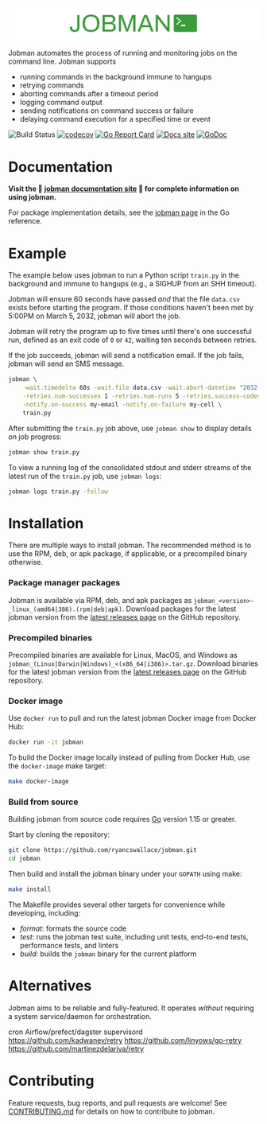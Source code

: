 ![jobman](https://github.com/ryancswallace/jobman/raw/main/assets/logo.png?raw=true)

Jobman automates the process of running and monitoring jobs on the command line. Jobman supports
* running commands in the background immune to hangups
* retrying commands
* aborting commands after a timeout period
* logging command output
* sending notifications on command success or failure
* delaying command execution for a specified time or event

![Build Status](https://github.com/ryancswallace/jobman/actions/workflows/build.yml/badge.svg)
[![codecov](https://codecov.io/gh/ryancswallace/jobman/branch/main/graph/badge.svg)](https://codecov.io/gh/ryancswallace/jobman)
[![Go Report Card](https://goreportcard.com/badge/github.com/ryancswallace/jobman)](https://goreportcard.com/report/github.com/ryancswallace/jobman)
[![Docs site](https://img.shields.io/badge/docs-GitHub_Pages-blue)](https://ryancswallace.github.io/jobman/)
[![GoDoc](https://godoc.org/gotest.tools?status.svg)](https://pkg.go.dev/github.com/ryancswallace/jobman)

# Documentation
**Visit the :book: [jobman documentation site](https://ryancswallace.github.io/jobman/) :book: for complete information on using jobman.**

For package implementation details, see the [jobman page](https://pkg.go.dev/github.com/ryancswallace/jobman) in the Go reference.

# Example
The example below uses jobman to run a Python script `train.py` in the background and immune to hangups (e.g., a SIGHUP from an SHH timeout).

Jobman will ensure 60 seconds have passed *and* that the file `data.csv` exists before starting the program. If those conditions haven't been met by 5:00PM on March 5, 2032, jobman will abort the job.

Jobman will retry the program up to five times until there's one successful run, defined as an exit code of `0` or `42`, waiting ten seconds between retries.

If the job succeeds, jobman will send a notification email. If the job fails, jobman will send an SMS message.
```bash
jobman \
    -wait.timedelta 60s -wait.file data.csv -wait.abort-datetime "2032-03-05T17:00:00" \
    -retries.num-successes 1 -retries.num-runs 5 -retries.success-codes 0,42 -retries.delay 10s \
    -notify.on-success my-email -notify.on-failure my-cell \
    train.py
```

After submitting the `train.py` job above, use `jobman show` to display details on job progress:
```bash
jobman show train.py
```

To view a running log of the consolidated stdout and stderr streams of the latest run of the `train.py` job, use `jobman logs`:
```bash
jobman logs train.py -follow
```

# Installation

There are multiple ways to install jobman. The recommended method is to use the RPM, deb, or apk package, if applicable, or a precompiled binary otherwise.

### Package manager packages
Jobman is available via RPM, deb, and apk packages as `jobman_<version>-_linux_(amd64|386).(rpm|deb|apk)`. Download packages for the latest jobman version from the [latest releases page](https://github.com/ryancswallace/jobman/releases/latest) on the GitHub repository.

### Precompiled binaries
Precompiled binaries are available for Linux, MacOS, and Windows as `jobman_(Linux|Darwin|Windows)_<(x86_64|i386)>.tar.gz`. Download binaries for the latest jobman version from the [latest releases page](https://github.com/ryancswallace/jobman/releases/latest) on the GitHub repository.

### Docker image
Use `docker run` to pull and run the latest jobman Docker image from Docker Hub:
```bash
docker run -it jobman
```

To build the Docker image locally instead of pulling from Docker Hub, use the `docker-image` make target:
```bash
make docker-image
```

### Build from source
Building jobman from source code requires [Go](https://golang.org/doc/install) version 1.15 or greater.

Start by cloning the repository:
```bash
git clone https://github.com/ryancswallace/jobman.git
cd jobman
```

Then build and install the jobman binary under your `GOPATH` using make:
```bash
make install
```

The Makefile provides several other targets for convenience while developing, including:
* *format*: formats the source code
* *test*: runs the jobman test suite, including unit tests, end-to-end tests, performance tests, and linters
* *build*: builds the `jobman` binary for the current platform

# Alternatives
Jobman aims to be reliable and fully-featured. It operates *without* requiring a system service/daemon for orchestration.

cron
Airflow/prefect/dagster
supervisord
https://github.com/kadwanev/retry
https://github.com/linyows/go-retry
https://github.com/martinezdelariva/retry

# Contributing
Feature requests, bug reports, and pull requests are welcome! See [CONTRIBUTING.md](https://github.com/ryancswallace/jobman/blob/main/CONTRIBUTING.md) for details on how to contribute to jobman.